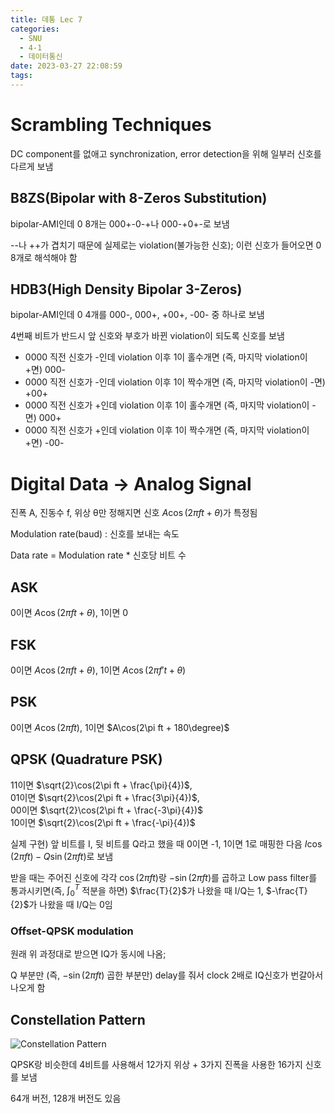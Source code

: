 ```yaml
---
title: 데통 Lec 7
categories:
  - SNU
  - 4-1
  - 데이터통신
date: 2023-03-27 22:08:59
tags:
---
```


# Scrambling Techniques

DC component를 없애고 synchronization, error detection을 위해 일부러 신호를 다르게 보냄

## B8ZS(Bipolar with 8-Zeros Substitution)

bipolar-AMI인데 0 8개는 000+-0-+나 000-+0+-로 보냄

--나 ++가 겹치기 때문에 실제로는 violation(불가능한 신호); 이런 신호가 들어오면 0 8개로 해석해야 함

## HDB3(High Density Bipolar 3-Zeros)

bipolar-AMI인데 0 4개를 000-, 000+, +00+, -00- 중 하나로 보냄

4번째 비트가 반드시 앞 신호와 부호가 바뀐 violation이 되도록 신호를 보냄

- 0000 직전 신호가 -인데 violation 이후 1이 홀수개면 (즉, 마지막 violation이 +면) 000-
- 0000 직전 신호가 -인데 violation 이후 1이 짝수개면 (즉, 마지막 violation이 -면) +00+
- 0000 직전 신호가 +인데 violation 이후 1이 홀수개면 (즉, 마지막 violation이 -면) 000+
- 0000 직전 신호가 +인데 violation 이후 1이 짝수개면 (즉, 마지막 violation이 +면) -00-

# Digital Data -> Analog Signal

진폭 A, 진동수 f, 위상 θ만 정해지면 신호 $A\cos(2\pi ft + \theta)$가 특정됨

Modulation rate(baud)
: 신호를 보내는 속도

Data rate = Modulation rate * 신호당 비트 수

## ASK

0이면 $A\cos(2\pi ft + \theta)$, 1이면 0

## FSK

0이면 $A\cos(2\pi ft + \theta)$, 1이면 $A\cos(2\pi f't + \theta)$

## PSK

0이면 $A\cos(2\pi ft)$, 1이면 $A\cos(2\pi ft + 180\degree)$

## QPSK (Quadrature PSK)

11이면 $\sqrt{2}\cos(2\pi ft + \frac{\pi}{4})$,  
01이면 $\sqrt{2}\cos(2\pi ft + \frac{3\pi}{4})$,  
00이면 $\sqrt{2}\cos(2\pi ft + \frac{-3\pi}{4})$  
10이면 $\sqrt{2}\cos(2\pi ft + \frac{-\pi}{4})$

실제 구현) 앞 비트를 I, 뒷 비트를 Q라고 했을 때 0이면 -1, 1이면 1로 매핑한 다음 $I\cos(2\pi ft) - Q\sin(2\pi ft)$로 보냄

받을 때는 주어진 신호에 각각 $\cos(2\pi ft)$랑 $-\sin(2\pi ft)$를 곱하고 Low pass filter를 통과시키면(즉, $\int_0^T$ 적분을 하면) $\frac{T}{2}$가 나왔을 때 I/Q는 1, $-\frac{T}{2}$가 나왔을 때 I/Q는 0임

### Offset-QPSK modulation

원래 위 과정대로 받으면 IQ가 동시에 나옴;

Q 부분만 (즉, $-\sin(2\pi ft)$ 곱한 부분만) delay를 줘서 clock 2배로 IQ신호가 번갈아서 나오게 함

## Constellation Pattern

![Constellation Pattern](constellation_pattern.png)

QPSK랑 비슷한데 4비트를 사용해서 12가지 위상 + 3가지 진폭을 사용한 16가지 신호를 보냄

64개 버전, 128개 버전도 있음

